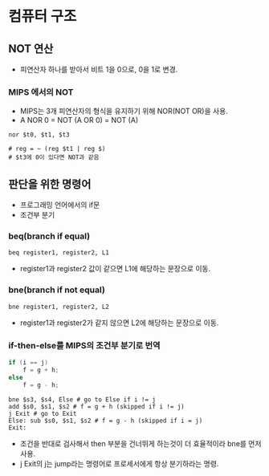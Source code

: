 # 컴퓨터 구조

## NOT 연산

* 피연산자 하나를 받아서 비트 1을 0으로, 0을 1로 변경.

### MIPS 에서의 NOT

* MIPS는 3개 피연산자의 형식을 유지하기 위해 NOR(NOT OR)을 사용.
* A NOR 0 = NOT (A OR 0) = NOT (A)

```
nor $t0, $t1, $t3 

# reg = ~ (reg $t1 | reg $)
# $t3에 0이 있다면 NOT과 같음
```

## 판단을 위한 명령어

* 프로그래밍 언어에서의 if문
* 조건부 분기

### beq(branch if equal)

```
beq register1, register2, L1
```

* register1과 register2 값이 같으면 L1에 해당하는 문장으로 이동.

### bne(branch if not equal)

```
bne register1, register2, L2
```

* register1과 register2가 같지 않으면 L2에 해당하는 문장으로 이동.

### if-then-else를 MIPS의 조건부 분기로 번역

```C
if (i == j) 
    f = g + h;
else
    f = g - h;
```

```
bne $s3, $s4, Else # go to Else if i != j
add $s0, $s1, $s2 # f = g + h (skipped if i != j)
j Exit # go to Exit
Else: sub $s0, $s1, $s2 # f = g - h (skipped if i = j)
Exit:
```

* 조건을 반대로 검사해서 then 부분을 건너뛰게 하는것이 더 효율적이라 bne를 먼저 사용.
* j Exit의 j는 jump라는 명령어로 프로세서에게 항상 분기하라는 명령.

